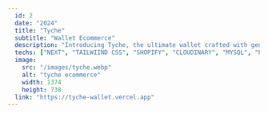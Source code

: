 ```yaml
---
  id: 2
  date: "2024"
  title: "Tyche"
  subtitle: "Wallet Ecommerce"
  description: "Introducing Tyche, the ultimate wallet crafted with genuine leather and built for convenience. This sleek design securely holds your cards and money, offering easy access and durability. Explore our shop now!"
  techs: ["NEXT", "TAILWIIND CSS", "SHOPIFY", "CLOUDINARY", "MYSQL", "PLANETSCALE","VERCEL"]
  image:
    src: "/images/tyche.webp"
    alt: "tyche ecommerce"
    width: 1374
    height: 738
  link: "https://tyche-wallet.vercel.app"
---
```

